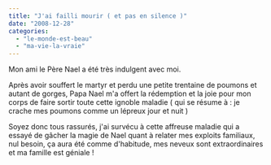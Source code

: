 ```yaml
---
title: "J'ai failli mourir ( et pas en silence )"
date: "2008-12-28"
categories: 
  - "le-monde-est-beau"
  - "ma-vie-la-vraie"
---
```


Mon ami le Père Nael a été très indulgent avec moi.

Après avoir souffert le martyr et perdu une petite trentaine de poumons et autant de gorges, Papa Nael m'a offert la rédemption et la joie pour mon corps de faire sortir toute cette ignoble maladie ( qui se résume à : je crache mes poumons comme un lépreux jour et nuit )

Soyez donc tous rassurés, j'ai survécu à cette affreuse maladie qui a essayé de gâcher la magie de Nael quant à relater mes exploits familiaux, nul besoin, ça aura été comme d'habitude, mes neveux sont extraordinaires et ma famille est géniale !
